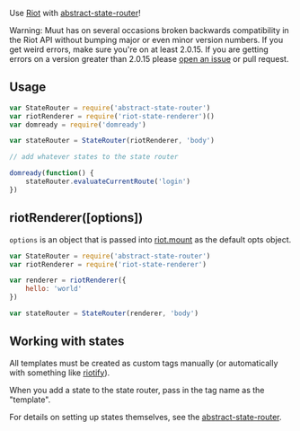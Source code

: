 Use [Riot](https://muut.com/riotjs/) with [abstract-state-router](https://github.com/TehShrike/abstract-state-router)!

Warning: Muut has on several occasions broken backwards compatibility in the Riot API without bumping major or even minor version numbers.  If you get weird errors, make sure you're on at least 2.0.15.  If you are getting errors on a version greater than 2.0.15 please [open an issue](https://github.com/TehShrike/riot-state-renderer/issues) or pull request.

## Usage

```js
var StateRouter = require('abstract-state-router')
var riotRenderer = require('riot-state-renderer')()
var domready = require('domready')

var stateRouter = StateRouter(riotRenderer, 'body')

// add whatever states to the state router

domready(function() {
	stateRouter.evaluateCurrentRoute('login')
})
```

## riotRenderer([options])

`options` is an object that is passed into [riot.mount](https://muut.com/riotjs/api/#mount-tag) as the default opts object.

```js
var StateRouter = require('abstract-state-router')
var riotRenderer = require('riot-state-renderer')

var renderer = riotRenderer({
	hello: 'world'
})

var stateRouter = StateRouter(renderer, 'body')
```

## Working with states

All templates must be created as custom tags manually (or automatically with something like [riotify](https://github.com/jhthorsen/riotify)).

When you add a state to the state router, pass in the tag name as the "template".

For details on setting up states themselves, see the [abstract-state-router](https://github.com/TehShrike/abstract-state-router).
